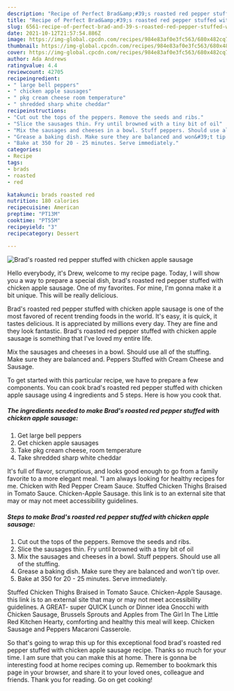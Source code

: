 ```yaml
---
description: "Recipe of Perfect Brad&amp;#39;s roasted red pepper stuffed with chicken apple sausage"
title: "Recipe of Perfect Brad&amp;#39;s roasted red pepper stuffed with chicken apple sausage"
slug: 6561-recipe-of-perfect-brad-and-39-s-roasted-red-pepper-stuffed-with-chicken-apple-sausage
date: 2021-10-12T21:57:54.886Z
image: https://img-global.cpcdn.com/recipes/984e83af0e3fc563/680x482cq70/brads-roasted-red-pepper-stuffed-with-chicken-apple-sausage-recipe-main-photo.jpg
thumbnail: https://img-global.cpcdn.com/recipes/984e83af0e3fc563/680x482cq70/brads-roasted-red-pepper-stuffed-with-chicken-apple-sausage-recipe-main-photo.jpg
cover: https://img-global.cpcdn.com/recipes/984e83af0e3fc563/680x482cq70/brads-roasted-red-pepper-stuffed-with-chicken-apple-sausage-recipe-main-photo.jpg
author: Ada Andrews
ratingvalue: 4.4
reviewcount: 42705
recipeingredient:
- " large bell peppers"
- " chicken apple sausages"
- " pkg cream cheese room temperature"
- " shredded sharp white cheddar"
recipeinstructions:
- "Cut out the tops of the peppers. Remove the seeds and ribs."
- "Slice the sausages thin. Fry until browned with a tiny bit of oil"
- "Mix the sausages and cheeses in a bowl. Stuff peppers. Should use all of the stuffing."
- "Grease a baking dish. Make sure they are balanced and won&#39;t tip over."
- "Bake at 350 for 20 - 25 minutes. Serve immediately."
categories:
- Recipe
tags:
- brads
- roasted
- red

katakunci: brads roasted red 
nutrition: 180 calories
recipecuisine: American
preptime: "PT13M"
cooktime: "PT55M"
recipeyield: "3"
recipecategory: Dessert

---
```



![Brad&#39;s roasted red pepper stuffed with chicken apple sausage](https://img-global.cpcdn.com/recipes/984e83af0e3fc563/680x482cq70/brads-roasted-red-pepper-stuffed-with-chicken-apple-sausage-recipe-main-photo.jpg)

Hello everybody, it's Drew, welcome to my recipe page. Today, I will show you a way to prepare a special dish, brad&#39;s roasted red pepper stuffed with chicken apple sausage. One of my favorites. For mine, I'm gonna make it a bit unique. This will be really delicious.

Brad&#39;s roasted red pepper stuffed with chicken apple sausage is one of the most favored of recent trending foods in the world. It's easy, it is quick, it tastes delicious. It is appreciated by millions every day. They are fine and they look fantastic. Brad&#39;s roasted red pepper stuffed with chicken apple sausage is something that I've loved my entire life.

Mix the sausages and cheeses in a bowl. Should use all of the stuffing. Make sure they are balanced and. Peppers Stuffed with Cream Cheese and Sausage.


To get started with this particular recipe, we have to prepare a few components. You can cook brad&#39;s roasted red pepper stuffed with chicken apple sausage using 4 ingredients and 5 steps. Here is how you cook that.

<!--inarticleads1-->

##### The ingredients needed to make Brad&#39;s roasted red pepper stuffed with chicken apple sausage:

1. Get  large bell peppers
1. Get  chicken apple sausages
1. Take  pkg cream cheese, room temperature
1. Take  shredded sharp white cheddar


It&#39;s full of flavor, scrumptious, and looks good enough to go from a family favorite to a more elegant meal. &#34;I am always looking for healthy recipes for me. Chicken with Red Pepper Cream Sauce. Stuffed Chicken Thighs Braised in Tomato Sauce. Chicken-Apple Sausage. this link is to an external site that may or may not meet accessibility guidelines. 

<!--inarticleads2-->

##### Steps to make Brad&#39;s roasted red pepper stuffed with chicken apple sausage:

1. Cut out the tops of the peppers. Remove the seeds and ribs.
1. Slice the sausages thin. Fry until browned with a tiny bit of oil
1. Mix the sausages and cheeses in a bowl. Stuff peppers. Should use all of the stuffing.
1. Grease a baking dish. Make sure they are balanced and won&#39;t tip over.
1. Bake at 350 for 20 - 25 minutes. Serve immediately.


Stuffed Chicken Thighs Braised in Tomato Sauce. Chicken-Apple Sausage. this link is to an external site that may or may not meet accessibility guidelines. A GREAT- super QUICK Lunch or Dinner idea Gnocchi with Chicken Sausage, Brussels Sprouts and Apples from The Girl In The Little Red Kitchen Hearty, comforting and healthy this meal will keep. Chicken Sausage and Peppers Macaroni Casserole. 

So that's going to wrap this up for this exceptional food brad&#39;s roasted red pepper stuffed with chicken apple sausage recipe. Thanks so much for your time. I am sure that you can make this at home. There is gonna be interesting food at home recipes coming up. Remember to bookmark this page in your browser, and share it to your loved ones, colleague and friends. Thank you for reading. Go on get cooking!
